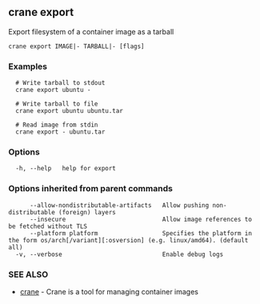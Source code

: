 ## crane export

Export filesystem of a container image as a tarball

```
crane export IMAGE|- TARBALL|- [flags]
```

### Examples

```
  # Write tarball to stdout
  crane export ubuntu -

  # Write tarball to file
  crane export ubuntu ubuntu.tar

  # Read image from stdin
  crane export - ubuntu.tar
```

### Options

```
  -h, --help   help for export
```

### Options inherited from parent commands

```
      --allow-nondistributable-artifacts   Allow pushing non-distributable (foreign) layers
      --insecure                           Allow image references to be fetched without TLS
      --platform platform                  Specifies the platform in the form os/arch[/variant][:osversion] (e.g. linux/amd64). (default all)
  -v, --verbose                            Enable debug logs
```

### SEE ALSO

* [crane](crane.md)     - Crane is a tool for managing container images

